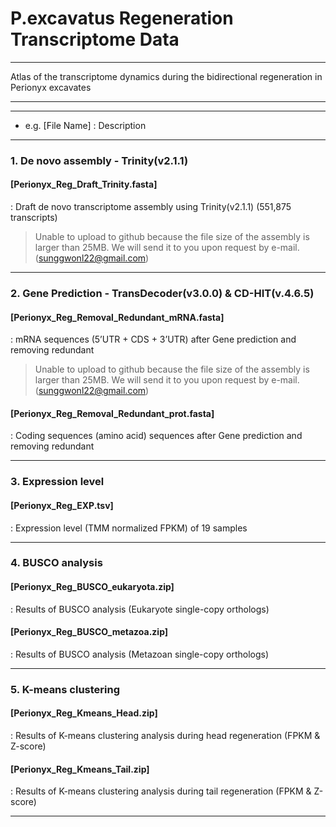 # P.excavatus Regeneration Transcriptome Data

---

Atlas of the transcriptome dynamics during the bidirectional regeneration in Perionyx excavates

---


---

* e.g.
[File Name]
: Description

---


### 1. De novo assembly - Trinity(v2.1.1)

#### [Perionyx_Reg_Draft_Trinity.fasta]
: Draft de novo transcriptome assembly using Trinity(v2.1.1) (551,875 transcripts)   

> Unable to upload to github because the file size of the assembly is larger than 25MB.
> We will send it to you upon request by e-mail. (sunggwonl22@gmail.com)

---

### 2. Gene Prediction - TransDecoder(v3.0.0) & CD-HIT(v.4.6.5)

#### [Perionyx_Reg_Removal_Redundant_mRNA.fasta]
: mRNA sequences (5’UTR + CDS + 3’UTR) after Gene prediction and removing redundant   

> Unable to upload to github because the file size of the assembly is larger than 25MB.
> We will send it to you upon request by e-mail. (sunggwonl22@gmail.com)
 

#### [Perionyx_Reg_Removal_Redundant_prot.fasta]
: Coding sequences (amino acid) sequences after Gene prediction and removing redundant     

---

### 3. Expression level

#### [Perionyx_Reg_EXP.tsv]
: Expression level (TMM normalized FPKM) of 19 samples   

---

### 4. BUSCO analysis

#### [Perionyx_Reg_BUSCO_eukaryota.zip]
: Results of BUSCO analysis (Eukaryote single-copy orthologs)   

#### [Perionyx_Reg_BUSCO_metazoa.zip]
: Results of BUSCO analysis (Metazoan single-copy orthologs)   

---

### 5. K-means clustering

#### [Perionyx_Reg_Kmeans_Head.zip]
: Results of K-means clustering analysis during head regeneration (FPKM & Z-score)   

#### [Perionyx_Reg_Kmeans_Tail.zip]
: Results of K-means clustering analysis during tail regeneration (FPKM & Z-score)   

---




